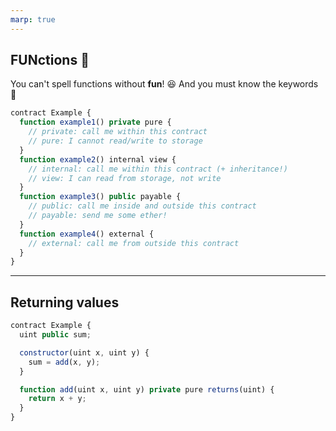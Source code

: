 ```yaml
---
marp: true
---
```


## FUNctions 🕺

You can't spell functions without **fun**! 😆 And you must know the keywords 🔑

```js
contract Example {
  function example1() private pure {
    // private: call me within this contract
    // pure: I cannot read/write to storage
  }
  function example2() internal view {
    // internal: call me within this contract (+ inheritance!)
    // view: I can read from storage, not write
  }
  function example3() public payable {
    // public: call me inside and outside this contract
    // payable: send me some ether!
  }
  function example4() external {
    // external: call me from outside this contract
  }
}
```

---

## Returning values

```js
contract Example {
  uint public sum;

  constructor(uint x, uint y) {
    sum = add(x, y);
  }

  function add(uint x, uint y) private pure returns(uint) {
    return x + y;
  }
}
```

